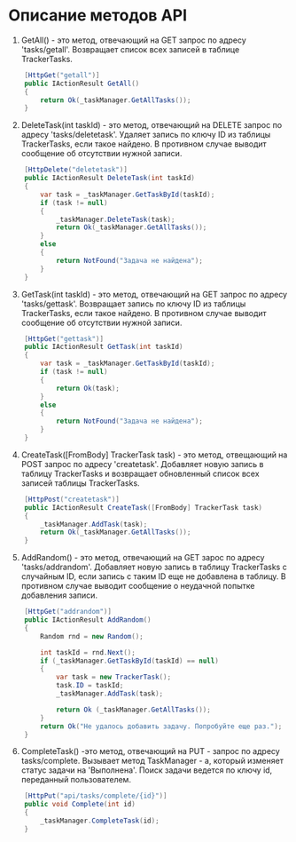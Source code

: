 # Описание методов API

1. GetAll() - это метод, отвечающий на GET запрос по адресу 'tasks/getall'. Возвращает список всех записей в таблице TrackerTasks.

```C#
    [HttpGet("getall")]
    public IActionResult GetAll()
    {
        return Ok(_taskManager.GetAllTasks());
    }
```
2. DeleteTask(int taskId)  - это метод, отвечающий на DELETE запрос по адресу 'tasks/deletetask'. Удаляет запись по ключу ID из таблицы TrackerTasks, если такое найдено. В противном случае выводит сообщение об отсутствии нужной записи.

```C#
    [HttpDelete("deletetask")]
    public IActionResult DeleteTask(int taskId)
    {
        var task = _taskManager.GetTaskById(taskId);
        if (task != null)
        {
            _taskManager.DeleteTask(task);
            return Ok(_taskManager.GetAllTasks());
        }
        else
        {
            return NotFound("Задача не найдена");
        }
    }
```
3. GetTask(int taskId) - это метод, отвечающий на GET запрос по адресу 'tasks/gettask'. Возвращает запись по ключу ID из таблицы TrackerTasks, если такое найдено. В противном случае выводит сообщение об отсутствии нужной записи.

```C#
    [HttpGet("gettask")]
    public IActionResult GetTask(int taskId)
    {
        var task = _taskManager.GetTaskById(taskId);
        if (task != null)
        {
            return Ok(task);
        }
        else
        {
            return NotFound("Задача не найдена");
        }
    }
```
4. CreateTask([FromBody] TrackerTask task) -  это метод, отвещающий на POST запрос по адресу
'createtask'. Добавляет новую запись в таблицу TrackerTasks и возвращает обновленный список всех записей таблицы TrackerTasks.

```C#
    [HttpPost("createtask")]
    public IActionResult CreateTask([FromBody] TrackerTask task)
    {
        _taskManager.AddTask(task);
        return Ok(_taskManager.GetAllTasks());
    }
```    
5. AddRandom() -  это метод, отвечающий на GET зарос по адресу 'tasks/addrandom'. Добавляет новую запись в таблицу TrackerTasks с случайным ID, если запись с таким ID еще не добавлена в таблицу. В противном случае выводит сообщение о неудачной попытке добавления записи.

```C#
    [HttpGet("addrandom")]
    public IActionResult AddRandom()
    {
        Random rnd = new Random();

        int taskId = rnd.Next();
        if (_taskManager.GetTaskById(taskId) == null)
        {
            var task = new TrackerTask();
            task.ID = taskId;
            _taskManager.AddTask(task);

            return Ok (_taskManager.GetAllTasks());
        }
        return Ok("Не удалось добавить задачу. Попробуйте еще раз.");
    }
```

6. CompleteTask() -это метод, отвечающий на PUT - запрос по адресу tasks/complete. Вызывает метод TaskManager - а, который изменяет статус задачи на 'Выполнена'. Поиск задачи ведется по ключу id, переданный пользователем.

```C#
    [HttpPut("api/tasks/complete/{id}")]
    public void Complete(int id)
    {
        _taskManager.CompleteTask(id);
    } 
```



























